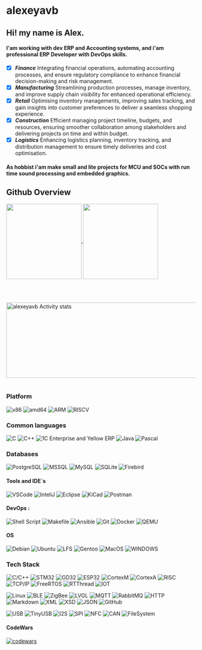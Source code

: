 # alexeyavb
## Hi! my name is Alex.<br>
#### I'am working with dev ERP and Accounting systems, and i'am professional ERP Developer with DevOps skills.

- [x] ***Finance*** Integrating financial operations, automating accounting processes, and ensure regulatory compliance to enhance financial decision-making and risk management. 
- [x] ***Manufacturing*** Streamlining production processes, manage inventory, and improve supply chain visibility for enhanced operational efficiency. 
- [x] ***Retail*** Optimising inventory managements, improving sales tracking, and gain insights into customer preferences to deliver a seamless shopping experience. 
- [x] ***Construction*** Efficient managing project timeline, budgets, and resources, ensuring smoother collaboration among stakeholders and delivering projects on time and within budget.
- [x] ***Logistics*** Enhancing logistics planning, inventory tracking, and distribution management to ensure timely deliveries and cost optimisation.

#### As hobbist i'am make small and lite projects for MCU and SOCs with run time sound processing and embedded graphics.
## Github Overview
<a href="https://github.com/alexeyavb/github-readme-stats">
  <img height=200 align="center" src="https://github-readme-stats.vercel.app/api?username=alexeyavb&theme=radical" />
</a>
<a href="https://github.com/alexeyavb/convoychat">
  <img height=200 align="center" src="https://github-readme-stats.vercel.app/api/top-langs?username=alexeyavb&layout=compact&langs_count=8&card_width=320&theme=radical" />
</a>

&nbsp;<p><br>
<img align="center" height=200 width=800 alt="alexeyavb Activity stats " src="http://github-profile-summary-cards.vercel.app/api/cards/profile-details?username=alexeyavb&theme=radical" />	&nbsp;

### Platform
![x86](https://img.shields.io/badge/x86-6430F9?style=for-the-badge&logo=intel&logoColor=white)
![amd64](https://img.shields.io/badge/amd64-F96430?style=for-the-badge&logo=amd&logoColor=white)
![ARM](https://img.shields.io/badge/ARM-444444?style=for-the-badge&logo=arm&logoColor=white)
![RISCV](https://img.shields.io/badge/RISCV-44A104?style=for-the-badge&logo=riscv&logoColor=white)
### Common languages
![C](https://custom-icon-badges.herokuapp.com/badge/C-03599C.svg?style=for-the-badge&logo=c-in-hexagon&logoColor=white)
![C++](https://custom-icon-badges.herokuapp.com/badge/C++-9C033A.svg?style=for-the-badge&logo=cpp2&logoColor=white)
![1C Enterprise and Yellow ERP](https://img.shields.io/badge/1C_Enterprise-eac54f?style=for-the-badge&logo=openjdk&logoColor=red)
![Java](https://img.shields.io/badge/Java-0a0f4f?style=for-the-badge&logo=openjdk&logoColor=blue)
![Pascal](https://img.shields.io/badge/Pascal-4ac94f?style=for-the-badge&logo=delphi&logoColor=blue)	&nbsp;

### Databases
![PostgreSQL](https://img.shields.io/badge/PostgreSQL-4EA9FB?style=for-the-badge&logo=mongodb&logoColor=white)
![MSSQL](https://img.shields.io/badge/MSSQL-AE090B?style=for-the-badge&logo=mssql&logoColor=whgite)
![MySQL](https://img.shields.io/badge/MySQL-E00C04?style=for-the-badge&logo=mysql&logoColor=black)
![SQLite](https://img.shields.io/badge/SQLite-4E596B?style=for-the-badge&logo=sqlite&logoColor=white)
![Firebird](https://img.shields.io/badge/Firebird-0E094B?style=for-the-badge&logo=firebird&logoColor=white)

#### Tools and IDE`s
![VSCode](https://img.shields.io/badge/VS_Code-0078D4?style=for-the-badge&logo=visual%20studio%20code&logoColor=white)
![InteliJ](https://img.shields.io/badge/IntelliJ_IDEA-000000.svg?style=for-the-badge&logo=intellij-idea&logoColor=white)
![Eclipse](https://img.shields.io/badge/Eclipse-6C6CB7?style=for-the-badge&logo=eclipse&logoColor=white)
![KiCad](https://img.shields.io/badge/KiCAD-6E6ED7?style=for-the-badge&logo=kicad&logoColor=white)
![Postman](https://img.shields.io/badge/Postman-FF6C37?style=for-the-badge&logo=postman&logoColor=white)

#### DevOps  ️:
![Shell Script](https://img.shields.io/badge/Shell_Script-121011?style=for-the-badge&logo=gnu-bash&logoColor=white)
![Makefile](https://img.shields.io/badge/Makefile-E44C30?style=for-the-badge&logo=make&logoColor=white)
![Ansible](https://img.shields.io/badge/Ansible-0F0FFA?style=for-the-badge&logo=ansible&logoColor=white)
![Git](https://img.shields.io/badge/GIT-E44C30?style=for-the-badge&logo=git&logoColor=white)
![Docker](https://img.shields.io/badge/Docker-0F0FFA?style=for-the-badge&logo=docker&logoColor=white)
![QEMU](https://img.shields.io/badge/Qemu-EFEC57?style=for-the-badge&logo=qemu&logoColor=black)

#### OS
![Debian](https://img.shields.io/badge/Debian-F96430?style=for-the-badge&logo=debian&logoColor=white)
![Ubuntu](https://img.shields.io/badge/Ubuntu-B94410?style=for-the-badge&logo=ubuntu&logoColor=white)
![LFS](https://img.shields.io/badge/LFS-44B910?style=for-the-badge&logo=linux&logoColor=white)
![Gentoo](https://img.shields.io/badge/Gentoo-6C6CB8?style=for-the-badge&logo=gentoo&logoColor=white)
![MacOS](https://img.shields.io/badge/MacOS-ABABAB?style=for-the-badge&logo=macos&logoColor=black)
![WINDOWS](https://img.shields.io/badge/Windows%20NT4..10.x.x-070756?style=for-the-badge&logo=wndowsnt&logoColor=white)

### Tech Stack
![C/C++](https://img.shields.io/badge/-C/C++-333333?style=flat&logo=C/C++&logoColor=white)
![STM32](https://img.shields.io/badge/-STM32-333333?style=flat&logo=STM32&logoColor=white)
![GD32](https://img.shields.io/badge/-GD32-333333?style=flat&logo=GD32&logoColor=white)
![ESP32](https://img.shields.io/badge/-ESP32-333333?style=flat&logo=ESP32&logoColor=white)
![CortexM](https://img.shields.io/badge/-CortexM-333333?style=flat&logo=CortexM&logoColor=white)
![CortexA](https://img.shields.io/badge/-CortexA-333333?style=flat&logo=CortexA&logoColor=white)
![RISC](https://img.shields.io/badge/-RISC-333333?style=flat&logo=RISC&logoColor=white)
![TCP/IP](https://img.shields.io/badge/-TCP/IP-333333?style=flat&logo=TCP/IP&logoColor=white)
![FreeRTOS](https://img.shields.io/badge/-FreeRTOS-333333?style=flat&logo=FreeRTOS&logoColor=white)
![RTThread](https://img.shields.io/badge/-RTThread-333333?style=flat&logo=RTThread&logoColor=white)
![IOT](https://img.shields.io/badge/-IOT-333333?style=flat&logo=IOT&logoColor=white)

![Linux](https://img.shields.io/badge/-Linux-333333?style=flat&logo=Linux&logoColor=white)
![BLE](https://img.shields.io/badge/-BLE-333333?style=flat&logo=Bluetooth&logoColor=white)
![ZigBee](https://img.shields.io/badge/-ZigBee-333333?style=flat&logo=ZigBee&logoColor=white)
![LVGL](https://img.shields.io/badge/-LVGL-333333?style=flat&logo=LVGL&logoColor=white)
![MQTT](https://img.shields.io/badge/-MQTT-333333?style=flat&logo=MQTT&logoColor=white)
![RabbitMQ](https://img.shields.io/badge/-RabbitMQ-333333?style=flat&logo=rabbitmq&logoColor=white)
![HTTP](https://img.shields.io/badge/-HTTP-333333?style=flat&logo=HTTP&logoColor=white)
![Markdown](https://img.shields.io/badge/-Markdown-333333?style=flat&logo=markdown)
![XML](https://img.shields.io/badge/-XML-333333?style=flat&logo=XML&logoColor=white)
![XSD](https://img.shields.io/badge/-XSD-333333?style=flat&logo=XSD&logoColor=white)
![JSON](https://img.shields.io/badge/-JSON-333333?style=flat&logo=JSON&logoColor=white)
![GitHub](https://img.shields.io/badge/-GitHub-333333?style=flat&logo=github)

![USB](https://img.shields.io/badge/-USB-333333?style=flat&logo=USB&logoColor=white)
![TinyUSB](https://img.shields.io/badge/-TinyUSB-333333?style=flat&logo=tinyusb&logoColor=white)
![I2S](https://img.shields.io/badge/-I2S-333333?style=flat&logo=I2S&logoColor=white)
![SPI](https://img.shields.io/badge/-SPI-333333?style=flat&logo=SPI&logoColor=white)
![NFC](https://img.shields.io/badge/-NFC-333333?style=flat&logo=NFC&logoColor=white)
![CAN](https://img.shields.io/badge/-CAN-333333?style=flat&logo=NFC&logoColor=white)
![FileSystem](https://img.shields.io/badge/-FileSystem-333333?style=flat&logo=FileSystem&logoColor=white)

#### CodeWars
[![codewars](https://www.codewars.com/users/barnukoff/badges/small)](https://www.codewars.com/users/barnukoff)
